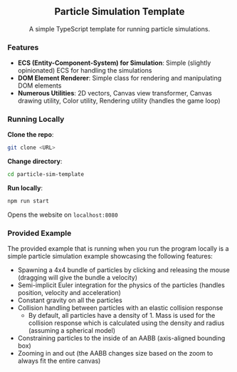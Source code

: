 <div align="center">
  <h2>Particle Simulation Template</h2>
  <p>A simple TypeScript template for running particle simulations.</p>
</div>

### Features
- **ECS (Entity-Component-System) for Simulation**: Simple (slightly opinionated) ECS for handling the simulations
- **DOM Element Renderer**: Simple class for rendering and manipulating DOM elements
- **Numerous Utilities**: 2D vectors, Canvas view transformer, Canvas drawing utility, Color utility, Rendering utility (handles the game loop)

### Running Locally
**Clone the repo**:
```bash
git clone <URL>
```

**Change directory**:
```bash
cd particle-sim-template
```

**Run locally**:
```bash
npm run start
```
Opens the website on `localhost:8080`

### Provided Example
The provided example that is running when you run the program locally is a simple particle simulation example showcasing the following features:
- Spawning a 4x4 bundle of particles by clicking and releasing the mouse (dragging will give the bundle a velocity)
- Semi-implicit Euler integration for the physics of the particles (handles position, velocity and acceleration)
- Constant gravity on all the particles
- Collision handling between particles with an elastic collision response
  + By default, all particles have a density of 1. Mass is used for the collision response which is calculated using the density and radius (assuming a spherical model)
- Constraining particles to the inside of an AABB (axis-aligned bounding box)
- Zooming in and out (the AABB changes size based on the zoom to always fit the entire canvas)

